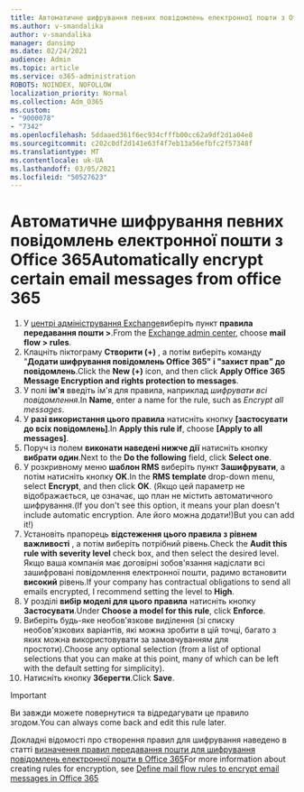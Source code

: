 ```yaml
---
title: Автоматичне шифрування певних повідомлень електронної пошти з Office 365
ms.author: v-smandalika
author: v-smandalika
manager: dansimp
ms.date: 02/24/2021
audience: Admin
ms.topic: article
ms.service: o365-administration
ROBOTS: NOINDEX, NOFOLLOW
localization_priority: Normal
ms.collection: Adm_O365
ms.custom:
- "9000078"
- "7342"
ms.openlocfilehash: 5ddaaed361f6ec934cfffb00cc62a9df2d1a04e8
ms.sourcegitcommit: c202c0df2d141e63f4f7eb13a56efbfc2f57348f
ms.translationtype: MT
ms.contentlocale: uk-UA
ms.lasthandoff: 03/05/2021
ms.locfileid: "50527623"
---
```

# <a name="automatically-encrypt-certain-email-messages-from-office-365"></a><span data-ttu-id="45105-102">Автоматичне шифрування певних повідомлень електронної пошти з Office 365</span><span class="sxs-lookup"><span data-stu-id="45105-102">Automatically encrypt certain email messages from office 365</span></span>

1. <span data-ttu-id="45105-103">У [центрі адміністрування Exchange](https://outlook.office365.com/ecp/)виберіть пункт **правила передавання пошти >**.</span><span class="sxs-lookup"><span data-stu-id="45105-103">From the [Exchange admin center](https://outlook.office365.com/ecp/), choose **mail flow > rules**.</span></span> 
2. <span data-ttu-id="45105-104">Клацніть піктограму **Створити (+)** , а потім виберіть команду "**Додати шифрування повідомлень Office 365" і "захист прав" до повідомлень**.</span><span class="sxs-lookup"><span data-stu-id="45105-104">Click the **New (+)** icon, and then click **Apply Office 365 Message Encryption and rights protection to messages**.</span></span>
3. <span data-ttu-id="45105-105">У полі **ім'я** введіть ім'я для правила, наприклад *шифрувати всі повідомлення*.</span><span class="sxs-lookup"><span data-stu-id="45105-105">In **Name**, enter a name for the rule, such as *Encrypt all messages*.</span></span>
4. <span data-ttu-id="45105-106">У **разі використання цього правила** натисніть кнопку **[застосувати до всіх повідомлень]**.</span><span class="sxs-lookup"><span data-stu-id="45105-106">In **Apply this rule if**, choose **[Apply to all messages]**.</span></span> 
5. <span data-ttu-id="45105-107">Поруч із полем **виконати наведені нижче дії** натисніть кнопку **вибрати один**.</span><span class="sxs-lookup"><span data-stu-id="45105-107">Next to the **Do the following** field, click **Select one**.</span></span> 
6. <span data-ttu-id="45105-108">У розкривному меню **шаблон RMS** виберіть пункт **Зашифрувати**, а потім натисніть кнопку **OK**.</span><span class="sxs-lookup"><span data-stu-id="45105-108">In the **RMS template** drop-down menu, select **Encrypt**, and then click **OK**.</span></span> <span data-ttu-id="45105-109">(Якщо цей параметр не відображається, це означає, що план не містить автоматичного шифрування.</span><span class="sxs-lookup"><span data-stu-id="45105-109">(If you don't see this option, it means your plan doesn't include automatic encryption.</span></span> <span data-ttu-id="45105-110">Але його можна додати!)</span><span class="sxs-lookup"><span data-stu-id="45105-110">But you can add it!)</span></span>
7. <span data-ttu-id="45105-111">Установіть прапорець **відстеження цього правила з рівнем важливості** , а потім виберіть потрібний рівень.</span><span class="sxs-lookup"><span data-stu-id="45105-111">Check the **Audit this rule with severity level** check box, and then select the desired level.</span></span> <span data-ttu-id="45105-112">Якщо ваша компанія має договірні зобов'язання надіслати всі зашифровані повідомлення електронної пошти, радимо встановити **високий** рівень.</span><span class="sxs-lookup"><span data-stu-id="45105-112">If your company has contractual obligations to send all emails encrypted, I recommend setting the level to **High**.</span></span>
8. <span data-ttu-id="45105-113">У розділі **вибір моделі для цього правила** натисніть кнопку **Застосувати**.</span><span class="sxs-lookup"><span data-stu-id="45105-113">Under **Choose a model for this rule**, click **Enforce**.</span></span> 
9. <span data-ttu-id="45105-114">Виберіть будь-яке необов'язкове виділення (зі списку необов'язкових варіантів, які можна зробити в цій точці, багато з яких можна використовувати за замовчуванням для простоти).</span><span class="sxs-lookup"><span data-stu-id="45105-114">Choose any optional selection (from a list of optional selections that you can make at this point, many of which can be left with the default setting for simplicity).</span></span>
10. <span data-ttu-id="45105-115">Натисніть кнопку **Зберегти**.</span><span class="sxs-lookup"><span data-stu-id="45105-115">Click **Save**.</span></span>

> [!IMPORTANT]
> <span data-ttu-id="45105-116">Ви завжди можете повернутися та відредагувати це правило згодом.</span><span class="sxs-lookup"><span data-stu-id="45105-116">You can always come back and edit this rule later.</span></span>

<span data-ttu-id="45105-117">Докладні відомості про створення правил для шифрування наведено в статті [визначення правил передавання пошти для шифрування повідомлень електронної пошти в Office 365](https://docs.microsoft.com/microsoft-365/compliance/define-mail-flow-rules-to-encrypt-email)</span><span class="sxs-lookup"><span data-stu-id="45105-117">For more information about creating rules for encryption, see [Define mail flow rules to encrypt email messages in Office 365](https://docs.microsoft.com/microsoft-365/compliance/define-mail-flow-rules-to-encrypt-email)</span></span>

